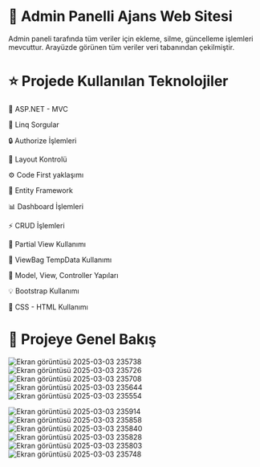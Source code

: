 # **🚀 Admin Panelli Ajans Web Sitesi**
Admin paneli tarafında tüm veriler için ekleme, silme, güncelleme işlemleri mevcuttur. Arayüzde görünen tüm veriler veri tabanından çekilmiştir.

# **⭐️ Projede Kullanılan Teknolojiler**
🚀 ASP.NET - MVC

🔗 Linq Sorgular

🔒 Authorize İşlemleri

📝 Layout Kontrolü

⚙️ Code First yaklaşımı

🎡 Entity Framework

📊 Dashboard İşlemleri

⚡ CRUD İşlemleri

📜 Partial View Kullanımı

📱 ViewBag TempData Kullanımı

🌟 Model, View, Controller Yapıları

💡 Bootstrap Kullanımı

🔌 CSS - HTML Kullanımı

# **💫 Projeye Genel Bakış**

![Ekran görüntüsü 2025-03-03 235738](https://github.com/user-attachments/assets/8e4c36c3-1631-4868-b17a-6db4051b38e8)
![Ekran görüntüsü 2025-03-03 235726](https://github.com/user-attachments/assets/bf173137-469d-4da6-aba8-de59de0a6344)
![Ekran görüntüsü 2025-03-03 235708](https://github.com/user-attachments/assets/58fe2739-a7d5-4bb1-8e2b-f6a06b544c32)
![Ekran görüntüsü 2025-03-03 235644](https://github.com/user-attachments/assets/3dedf729-3ef8-4784-a651-a1624f30b05b)
![Ekran görüntüsü 2025-03-03 235554](https://github.com/user-attachments/assets/15aaa4af-3a7a-45ce-9e8b-6a1369250c6c)

![Ekran görüntüsü 2025-03-03 235914](https://github.com/user-attachments/assets/027635c8-acf6-4d6f-9fc4-572ee7860f40)
![Ekran görüntüsü 2025-03-03 235858](https://github.com/user-attachments/assets/c51464dc-6e5c-4329-a686-05bc9b5d7eee)
![Ekran görüntüsü 2025-03-03 235840](https://github.com/user-attachments/assets/36f970c6-c975-45f7-a33b-af7b8c68d341)
![Ekran görüntüsü 2025-03-03 235828](https://github.com/user-attachments/assets/eba91b62-9df6-49d3-b87c-c83e2494cc6f)
![Ekran görüntüsü 2025-03-03 235803](https://github.com/user-attachments/assets/0e06ad9c-4388-4954-8e92-3235aa91e22d)
![Ekran görüntüsü 2025-03-03 235748](https://github.com/user-attachments/assets/d5d07874-7ae2-4954-a8cc-a61287d50d57)
